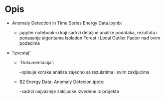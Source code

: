 # Opis
- Anomaly Detection in Time Series Energy Data.ipynb:
  - jupyter notebook-u koji sadrzi detaljne analize podataka, rezultata i ponasanje algoritama Isolation Forest i Local Outlier Factor nad ovim podacima

- 'Izvestaj'
  - 'Dokumentacija':

    -opisuje korake analize zajedno sa rezulatima i svim zakljucima
  - B2 Energy Data: Anomaly Detecion.ipptx:

    -sadrzi najvaznije zakljucke izvedene iz projekta
